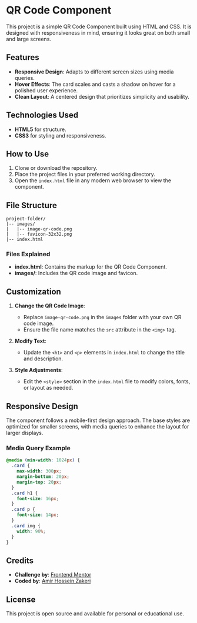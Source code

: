 # QR Code Component

This project is a simple QR Code Component built using HTML and CSS. It is designed with responsiveness in mind, ensuring it looks great on both small and large screens.

## Features

- **Responsive Design**: Adapts to different screen sizes using media queries.
- **Hover Effects**: The card scales and casts a shadow on hover for a polished user experience.
- **Clean Layout**: A centered design that prioritizes simplicity and usability.

## Technologies Used

- **HTML5** for structure.
- **CSS3** for styling and responsiveness.

## How to Use

1. Clone or download the repository.
2. Place the project files in your preferred working directory.
3. Open the `index.html` file in any modern web browser to view the component.

## File Structure

```
project-folder/
|-- images/
|   |-- image-qr-code.png
|   |-- favicon-32x32.png
|-- index.html
```

### Files Explained

- **index.html**: Contains the markup for the QR Code Component.
- **images/**: Includes the QR code image and favicon.

## Customization

1. **Change the QR Code Image**:
   - Replace `image-qr-code.png` in the `images` folder with your own QR code image.
   - Ensure the file name matches the `src` attribute in the `<img>` tag.

2. **Modify Text**:
   - Update the `<h1>` and `<p>` elements in `index.html` to change the title and description.

3. **Style Adjustments**:
   - Edit the `<style>` section in the `index.html` file to modify colors, fonts, or layout as needed.

## Responsive Design

The component follows a mobile-first design approach. The base styles are optimized for smaller screens, with media queries to enhance the layout for larger displays.

### Media Query Example

```css
@media (min-width: 1024px) {
  .card {
    max-width: 300px;
    margin-bottom: 20px;
    margin-top: 20px;
  }
  .card h1 {
    font-size: 16px;
  }
  .card p {
    font-size: 14px;
  }
  .card img {
    width: 90%;
  }
}
```

## Credits

- **Challenge by**: [Frontend Mentor](https://www.frontendmentor.io?ref=challenge)
- **Coded by**: [Amir Hossein Zakeri](#)

## License

This project is open source and available for personal or educational use.

